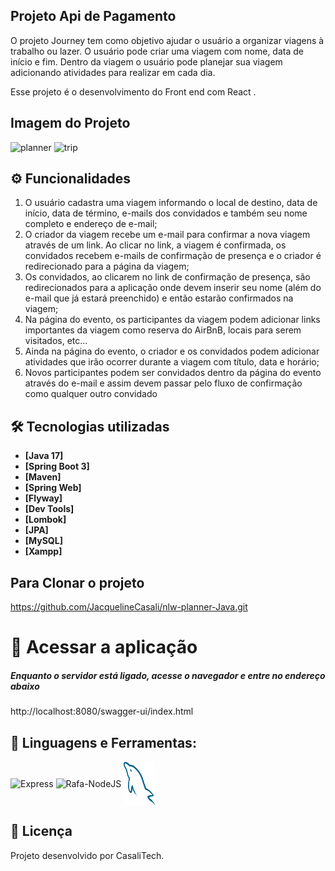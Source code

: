 ## Projeto Api de Pagamento

O projeto Journey tem como objetivo ajudar o usuário a organizar viagens à trabalho ou lazer. O usuário pode criar uma viagem com nome, data de início e fim. Dentro da viagem o usuário pode planejar sua viagem adicionando atividades para realizar em cada dia.


Esse projeto é o desenvolvimento do Front end com React .

## Imagem do Projeto
<!-- ![Video_2024-03-19_143950](./Video_2024-03-19_143950.gif) -->
![planner](https://github.com/user-attachments/assets/a3a4e940-8520-471d-8036-2d8a6ba505da)
![trip](https://github.com/user-attachments/assets/f00f77ff-467f-42d1-9e43-9dec07480157)

## ⚙️ Funcionalidades

1. O usuário cadastra uma viagem informando o local de destino, data de início, data de término, e-mails dos convidados e também seu nome completo e endereço de e-mail;
2. O criador da viagem recebe um e-mail para confirmar a nova viagem através de um link. Ao clicar no link, a viagem é confirmada, os convidados recebem e-mails de confirmação de presença e o criador é redirecionado para a página da viagem;
3. Os convidados, ao clicarem no link de confirmação de presença, são redirecionados para a aplicação onde devem inserir seu nome (além do e-mail que já estará preenchido) e então estarão confirmados na viagem;
4. Na página do evento, os participantes da viagem podem adicionar links importantes da viagem como reserva do AirBnB, locais para serem visitados, etc...
5. Ainda na página do evento, o criador e os convidados podem adicionar atividades que irão ocorrer durante a viagem com título, data e horário;
6. Novos participantes podem ser convidados dentro da página do evento através do e-mail e assim devem passar pelo fluxo de confirmação como qualquer outro convidado

## 🛠 Tecnologias utilizadas

- **[Java 17]**
- **[Spring Boot 3]**
- **[Maven]**
- **[Spring Web]**
- **[Flyway]**
- **[Dev Tools]**
- **[Lombok]**
- **[JPA]**
- **[MySQL]**
- **[Xampp]**

## Para Clonar o projeto
https://github.com/JacquelineCasali/nlw-planner-Java.git


# 📁 Acessar a aplicação

##### Enquanto o servidor está ligado, acesse o navegador e entre no endereço abaixo
http://localhost:8080/swagger-ui/index.html


## 🚀 Linguagens e Ferramentas:

<div style="display: inline-block" align="left">
 <img align="center" alt="Express" height="70" width="50" src="https://cdn.jsdelivr.net/gh/devicons/devicon/icons/java/java-original.svg">

 <img align="center" alt="Rafa-NodeJS" height="50" width="60"  src="https://img.icons8.com/?size=100&id=90519&format=png&color=000000"/>
<img align="center" alt="Rafa-NodeJS" height="70" width="50" src="https://raw.githubusercontent.com/devicons/devicon/master/icons/mysql/mysql-original.svg">
</div>


## 📝 Licença

Projeto desenvolvido por CasaliTech.

